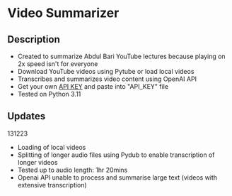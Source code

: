 # Video Summarizer

## Description  
- Created to summarize Abdul Bari YouTube lectures because playing on 2x speed isn't for everyone
- Download YouTube videos using Pytube or load local videos                                                                                                     
- Transcribes and summarizes video content using OpenAI API                                                                                                                       
- Get your own [API KEY](https://openai.com/pricing) and paste into "API_KEY" file
- Tested on Python 3.11


## Updates
131223
- Loading of local videos
- Splitting of longer audio files using Pydub to enable transcription of longer videos
- Tested up to audio length: 1hr 20mins
- Openai API unable to process and summarise large text (videos with extensive transcription)